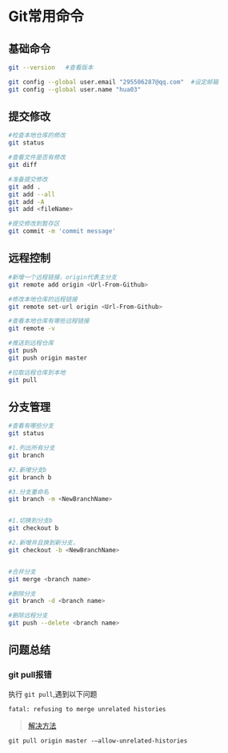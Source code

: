 # Git常用命令

## 基础命令

```bash
git --version   #查看版本

git config --global user.email "295506287@qq.com"  #设定邮箱
git config --global user.name "hua03"
```

## 提交修改

```bash
#检查本地仓库的修改
git status  

#查看文件是否有修改
git diff

#准备提交修改
git add .
git add --all
git add -A
git add <fileName>

#提交修改到暂存区
git commit -m 'commit message'

```

## 远程控制

```bash
#新增一个远程链接，origin代表主分支
git remote add origin <Url-From-Github>

#修改本地仓库的远程链接
git remote set-url origin <Url-From-Github>

#查看本地仓库有哪些远程链接
git remote -v

#推送到远程仓库
git push
git push origin master

#拉取远程仓库到本地
git pull
```

## 分支管理

```bash
#查看有哪些分支
git status

#1.列出所有分支
git branch

#2.新增分支b
git branch b

#3.分支重命名
git branch -m <NewBranchName>


#1.切换到分支b
git checkout b 

#2.新增并且换到新分支，
git checkout -b <NewBranchName>


#合并分支
git merge <branch name>

#删除分支
git branch -d <branch name>

#删除远程分支
git push --delete <branch name>
```


## 问题总结

### git pull报错

执行 `git pull`,遇到以下问题

```bash
fatal: refusing to merge unrelated histories
```

> [解决方法](http://blog.csdn.net/u010853261/article/details/51935503)

```
git pull origin master -–allow-unrelated-histories
```

